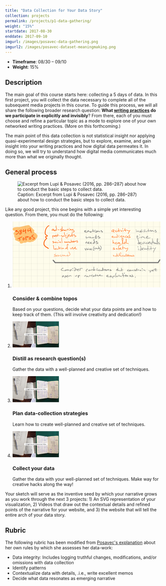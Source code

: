 ```yaml
---
title: "Data Collection for Your Data Story"
collection: projects
permalink: /projects/p1-data-gathering/
weight: "15%"
startdate: 2017-08-30
enddate: 2017-09-10
imgurl: /images/posavec-data-gathering.png
imgurl2: /images/posavec-dataset-meaningmaking.png
---
```


<ul class="project-top-info">
  <li>
    <b>Timeframe</b>: 08/30 &ndash; 09/10</li>
  <li>
    <b>Weight</b>: 15%</li>
</ul>

## Description

The main goal of this course starts here: collecting a 5 days of data. In this first project, you will collect the data necessary to complete all of the subsequent media projects in this course. To guide this process, we will all share the following broader research question: **What [writing practices](/assets/docs/writing-practices.pdf) do we participate in explicitly and invisibly**? From there, each of you must choose and refine a particular topic as a mode to explore one of your own networked writing practices. (More on this forthcoming.)

The main point of this data collection is not statistical insight nor applying quasi-experimental design strategies, but to explore, examine, and gain insight into your writing practices and how digital data permeates it. In doing so, we will try to understand how digital media communicates much more than what we originally thought.

## General process

<figure id="twitter-css-body" class="figure-inline">
  <img src="/images/deardata-data-process.jpg" alt="Excerpt from Lupi &amp; Posavec (2016, pp. 286&ndash;287) about how to conduct the basic steps to collect data." />
  <figcaption>
    Caption: Excerpt from Lupi &amp; Posavec (2016, pp. 286&ndash;287) about how to conduct the basic steps to collect data.
  </figcaption>
</figure>

Like any good project, this one begins with a simple yet interesting question. From there, you must do the following:

<ol id="process-list">
  <li>
    <img class="image" src="/images/3844-datastory-topos.png" alt="Data-gathering image" />
    <div class="content">
      <h3>Consider &amp; combine topos</h3>
      <p>Based on your questions, decide what your data points are and how to keep track of them. (This will involve creativity and dedication!)</p>
    </div>
  </li>
  <li>
    <img class="image" src="/images/posavec-data-gathering-150w.png" alt="Facebook Icon" />
    <div class="content">
      <h3>Distill as research question(s)</h3>
      <p>Gather the data with a well-planned and creative set of techniques.</p>
    </div>
  </li>
  <li>
    <img class="image" src="/images/posavec-data-gathering-150w.png" alt="Facebook Icon" />
    <div class="content">
      <h3>Plan data-collection strategies</h3>
      <p>Learn how to create well-planned and creative set of techniques.</p>
    </div>
  </li>
  <li>
    <img class="image" src="/images/posavec-data-gathering-150w.png" alt="Facebook Icon" />
    <div class="content">
      <h3>Collect your data</h3>
      <p>Gather the data with your well-planned set of techniques. Make way for creative hacks along the way!</p>
    </div>
  </li>
</ol>

<!-- <ol>
  <li>Based on your questions, decide what your data points are and how to keep track of them. (This will involve creativity and dedication!)</li>
  <li>Gather the data</li>
  <li>Analyze the data by organizing, categorizing it, re-organizing it, etc.</li>
  <li>Find the story</li>
  <li>Decide on how to represent it visually</li>
  <li>Sketch out your visualization</li>
</ol> -->

Your sketch will serve as the inventive seed by which your narrative grows as you work through the next 3 projects: 1) An SVG representation of your visualization, 2) Videos that draw out the contextual details and refined points of the narrative for your website, and 3) the website that will tell the entire arch of your data story.

## Rubric

The following rubric has been modified from <a href="https://youtu.be/dwj22Fm3n5g?t=799" target="_blank">Posavec's explanation</a> about her own rules by which she assesses her data-work:

<ul>
  <li>
    Data integrity: Includes logging truthful changes, modifications, and/or omissions with data collection</li>
  <li>
    Identify patterns</li>
  <li>
    Contextualize data with details, .i.e., write excellent memos</li>
  <li>
    Decide what data resonates as emerging narrative</li>
</ul>
